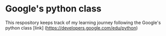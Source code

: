 # Google's python class 
This respository keeps track of my learning journey following the Google's python class [link] (https://developers.google.com/edu/python)


